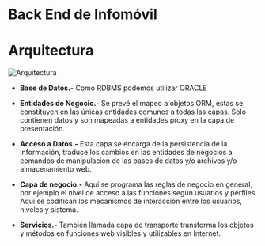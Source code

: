 # Back End de Infomóvil

# Arquitectura

![Arquitectura](/medios/arquitectura.png "Arquitectura")

* **Base de Datos.-** Como RDBMS podemos utilizar ORACLE

* **Entidades de Negocio.-** Se prevé el mapeo a objetos ORM, estas se constituyen en
las únicas entidades comunes a todas las capas. Solo contienen datos y son
mapeadas a entidades proxy en la capa de presentación.

* **Acceso a Datos.-** Esta capa se encarga de la persistencia de la información, traduce
los cambios en las entidades de negocios a comandos de manipulación de las
bases de datos y/o archivos y/o almacenamiento web.

* **Capa de negocio.-** Aquí se programa las reglas de negocio en general, por ejemplo
el nivel de acceso a las funciones según usuarios y perfiles. Aquí se codifican los
mecanismos de interacción entre los usuarios, niveles y sistema.

* **Servicios.-** También llamada capa de transporte transforma los objetos y métodos
en funciones web visibles y utilizables en Internet.